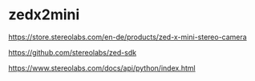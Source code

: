 # zedx2mini



https://store.stereolabs.com/en-de/products/zed-x-mini-stereo-camera

https://github.com/stereolabs/zed-sdk


https://www.stereolabs.com/docs/api/python/index.html